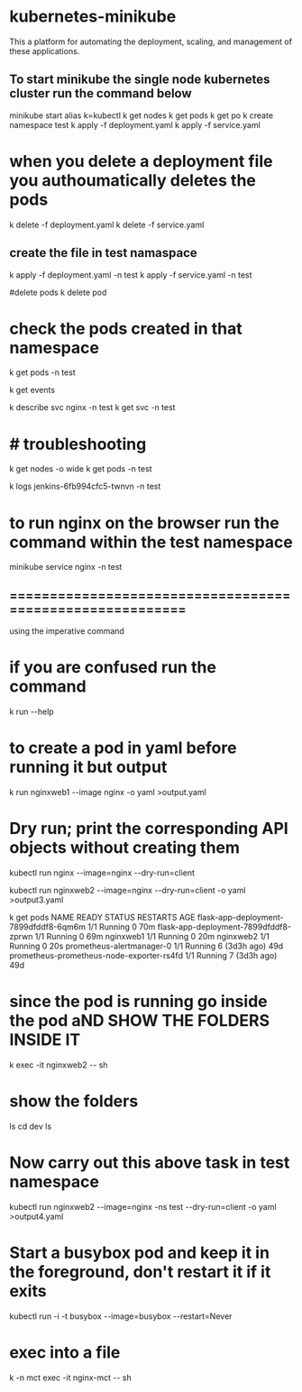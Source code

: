 # kubernetes-minikube
This a platform for automating the deployment, scaling, and management of these applications. 

## To start minikube the single node kubernetes cluster run the command below

minikube start
alias k=kubectl
k get nodes
k get pods 
k get po
k create namespace test
k apply -f deployment.yaml
k apply -f service.yaml 

# when you delete a deployment file you authoumatically deletes the pods
k delete -f deployment.yaml 
k delete -f service.yaml 
## create the file in test namaspace
k apply -f deployment.yaml -n test
k apply -f service.yaml -n test

#delete pods 
k delete pod <podname>

# check the pods created in that namespace
k get pods -n test

k get events

k describe svc nginx  -n test
k get svc -n test 

# # troubleshooting

k get nodes -o wide
k get pods -n test

k logs jenkins-6fb994cfc5-twnvn -n test

# to run nginx on the browser run the command within the test namespace

 minikube service nginx -n test


 ## =========================================================

 using the imperative command

 # if you are confused run the command
 k run --help

 # to create a pod in yaml before running it but output 

 k run nginxweb1 --image nginx -o yaml >output.yaml


 # Dry run; print the corresponding API objects without creating them
  kubectl run nginx --image=nginx --dry-run=client

  kubectl run nginxweb2 --image=nginx --dry-run=client -o yaml >output3.yaml

  k get pods
NAME                                        READY   STATUS    RESTARTS       AGE
flask-app-deployment-7899dfddf8-6qm6m       1/1     Running   0              70m
flask-app-deployment-7899dfddf8-zprwn       1/1     Running   0              69m
nginxweb1                                   1/1     Running   0              20m
nginxweb2                                   1/1     Running   0              20s
prometheus-alertmanager-0                   1/1     Running   6 (3d3h ago)   49d
prometheus-prometheus-node-exporter-rs4fd   1/1     Running   7 (3d3h ago)   49d

# since the pod is running go inside the pod aND SHOW THE FOLDERS INSIDE IT

k exec -it nginxweb2 -- sh 

# show the folders

ls
cd dev 
ls


# Now carry out this above task in test namespace
kubectl run nginxweb2 --image=nginx -ns test --dry-run=client -o yaml >output4.yaml


# Start a busybox pod and keep it in the foreground, don't restart it if it exits
  kubectl run -i -t busybox --image=busybox --restart=Never


# exec into a file
k -n mct exec -it nginx-mct -- sh
